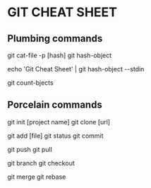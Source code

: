 # GIT CHEAT SHEET

## Plumbing commands

git cat-file -p [hash]
git hash-object

echo 'Git Cheat Sheet' | git hash-object --stdin

git count-bjects

## Porcelain commands

git init [project name]
git clone [url]

git add [file]
git status
git commit

git push
git pull

git branch
git checkout

git merge
git rebase
